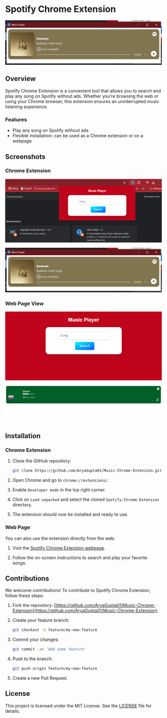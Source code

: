 # Spotify Chrome Extension

![Spotify Chrome Extension](Screenshot_2_iframe_in_extension_view.png)

## Overview

Spotify Chrome Extension is a convenient tool that allows you to search and play any song on Spotify without ads. Whether you're browsing the web or using your Chrome browser, this extension ensures an uninterrupted music listening experience.

### Features

- Play any song on Spotify without ads
- Flexible installation: can be used as a Chrome extension or on a webpage

## Screenshots

### Chrome Extension

![Chrome Extension Screenshot 1](Screenshot_1_extension_opner.png)

![Chrome Extension Screenshot 2](Screenshot_2_iframe_in_extension_view.png)

### Web Page View

![Web Page Screenshot 1](Screenshot_3_web_page_view_opner.png)

![Web Page Screenshot 2](Screenshot_4_web_page_iframe.png)

## Installation

### Chrome Extension

1. Clone the GitHub repository:

    ```bash
    git clone https://github.com/AryaGupta01/Music-Chrome-Extension.git
    ```

2. Open Chrome and go to `chrome://extensions/`.

3. Enable `Developer mode` in the top right corner.

4. Click on `Load unpacked` and select the cloned `Spotify-Chrome-Extension` directory.

5. The extension should now be installed and ready to use.

### Web Page

You can also use the extension directly from the web:

1. Visit the [Spotify Chrome Extension webpage](https://aryagupta01.github.io/Music-Chrome-Extension/).

2. Follow the on-screen instructions to search and play your favorite songs.

## Contributions

We welcome contributions! To contribute to Spotify Chrome Extension, follow these steps:

1. Fork the repository: [https://github.com/AryaGupta01/Music-Chrome-Extension](https://github.com/AryaGupta01/Music-Chrome-Extension)

2. Create your feature branch:

    ```bash
    git checkout -b feature/my-new-feature
    ```

3. Commit your changes:

    ```bash
    git commit -am 'Add some feature'
    ```

4. Push to the branch:

    ```bash
    git push origin feature/my-new-feature
    ```

5. Create a new Pull Request.


## License

This project is licensed under the MIT License. See the [LICENSE](LICENSE) file for details.
